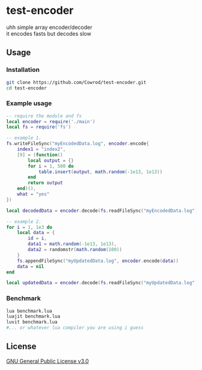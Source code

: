 # test-encoder
uhh simple array encoder/decoder<br/>
it encodes fasts but decodes slow

## Usage

### Installation
```bash
git clone https://github.com/Cowrod/test-encoder.git
cd test-encoder
```

### Example usage

```lua
-- require the module and fs
local encoder = require('./main')
local fs = require('fs')

-- example 1.
fs.writeFileSync("myEncodedData.log", encoder.encode{
    index1 = "index2",
    [9] = (function()
        local output = {}
        for i = 1, 500 do
            table.insert(output, math.random(-1e13, 1e13))
        end
        return output
    end)(),
    what = "yes"
})

local decodedData = encoder.decode(fs.readFileSync("myEncodedData.log"))[1]

-- example 2.
for i = 1, 1e3 do
    local data = {
        id = i,
        data1 = math.random(-1e13, 1e13),
        data2 = randomstr(math.random(100))
    }
    fs.appendFileSync("myUpdatedData.log", encoder.encode(data))
    data = nil
end

local updatedData = encoder.decode(fs.readFileSync("myUpdatedData.log"))
```

### Benchmark

```bash
lua benchmark.lua
luajit benchmark.lua
luvit benchmark.lua
#... or whatever lua compiler you are using i guess
```

## License
[GNU General Public License v3.0](LICENSE)
